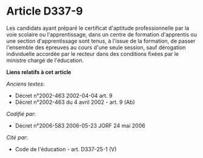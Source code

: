 # Article D337-9

Les candidats ayant préparé le certificat d'aptitude professionnelle par la voie scolaire ou l'apprentissage, dans un centre
de formation d'apprentis ou une section d'apprentissage sont tenus, à l'issue de la formation, de passer l'ensemble des
épreuves au cours d'une seule session, sauf dérogation individuelle accordée par le recteur dans des conditions fixées par le
ministre chargé de l'éducation.

**Liens relatifs à cet article**

_Anciens textes_:

  - Décret n°2002-463 2002-04-04 art. 9
  - Décret n°2002-463 du 4 avril 2002 - art. 9 (Ab)

_Codifié par_:

  - Décret n°2006-583 2006-05-23 JORF 24 mai 2006

_Cité par_:

  - Code de l'éducation - art. D337-25-1 (V)
